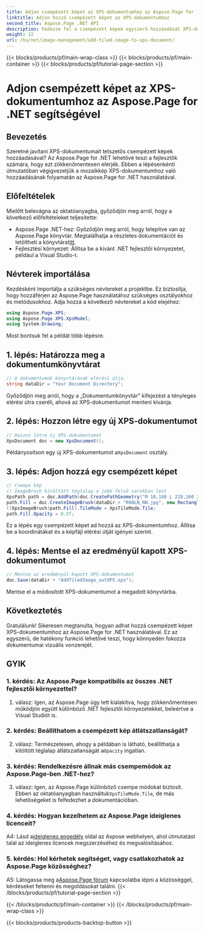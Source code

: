 ```yaml
---
title: Adjon csempézett képet az XPS-dokumentumhoz az Aspose.Page for .NET segítségével
linktitle: Adjon hozzá csempézett képet az XPS-dokumentumhoz
second_title: Aspose.Page .NET API
description: Fedezze fel a csempézett képek egyszerű hozzáadását XPS-dokumentumokhoz az Aspose.Page for .NET segítségével. Növelje a vizuális vonzerőt, és készítsen lenyűgöző dokumentumokat.
weight: 12
url: /hu/net/image-management/add-tiled-image-to-xps-document/
---
```


{{< blocks/products/pf/main-wrap-class >}}
{{< blocks/products/pf/main-container >}}
{{< blocks/products/pf/tutorial-page-section >}}

# Adjon csempézett képet az XPS-dokumentumhoz az Aspose.Page for .NET segítségével

## Bevezetés

Szeretné javítani XPS-dokumentumait tetszetős csempézett képek hozzáadásával? Az Aspose.Page for .NET lehetővé teszi a fejlesztők számára, hogy ezt zökkenőmentesen elérjék. Ebben a lépésenkénti útmutatóban végigvezetjük a mozaikkép XPS-dokumentumhoz való hozzáadásának folyamatán az Aspose.Page for .NET használatával.

## Előfeltételek

Mielőtt belevágna az oktatóanyagba, győződjön meg arról, hogy a következő előfeltételeket teljesítette:

-  Aspose.Page .NET-hez: Győződjön meg arról, hogy telepítve van az Aspose.Page könyvtár. Megtalálhatja a részletes dokumentációt és letöltheti a könyvtárat[itt](https://reference.aspose.com/page/net/).
- Fejlesztési környezet: Állítsa be a kívánt .NET fejlesztői környezetet, például a Visual Studio-t.

## Névterek importálása

Kezdésként importálja a szükséges névtereket a projektbe. Ez biztosítja, hogy hozzáférjen az Aspose.Page használatához szükséges osztályokhoz és metódusokhoz. Adja hozzá a következő névtereket a kód elejéhez:

```csharp
using Aspose.Page.XPS;
using Aspose.Page.XPS.XpsModel;
using System.Drawing;
```

Most bontsuk fel a példát több lépésre.

## 1. lépés: Határozza meg a dokumentumkönyvtárat

```csharp
// A dokumentumok könyvtárának elérési útja.
string dataDir = "Your Document Directory";
```

Győződjön meg arról, hogy a „Dokumentumkönyvtár” kifejezést a tényleges elérési útra cseréli, ahová az XPS-dokumentumot menteni kívánja.

## 2. lépés: Hozzon létre egy új XPS-dokumentumot

```csharp
// Hozzon létre új XPS-dokumentumot
XpsDocument doc = new XpsDocument();
```

 Példányosítson egy új XPS-dokumentumot a`XpsDocument` osztály.

## 3. lépés: Adjon hozzá egy csempézett képet

```csharp
// Csempe kép
// ImageBrush kitöltött téglalap a jobb felső sarokban lent
XpsPath path = doc.AddPath(doc.CreatePathGeometry("M 10,160 L 228,160 228,305 10,305"));
path.Fill = doc.CreateImageBrush(dataDir + "R08LN_NN.jpg", new RectangleF(0f, 0f, 128f, 96f), new RectangleF(0f, 0f, 64f, 48f));
((XpsImageBrush)path.Fill).TileMode = XpsTileMode.Tile;
path.Fill.Opacity = 0.5f;
```

Ez a lépés egy csempézett képet ad hozzá az XPS-dokumentumhoz. Állítsa be a koordinátákat és a képfájl elérési útját igényei szerint.

## 4. lépés: Mentse el az eredményül kapott XPS-dokumentumot

```csharp
// Mentse az eredményül kapott XPS-dokumentumot
doc.Save(dataDir + "AddTiledImage_outXPS.xps");
```

Mentse el a módosított XPS-dokumentumot a megadott könyvtárba.

## Következtetés

Gratulálunk! Sikeresen megtanulta, hogyan adhat hozzá csempézett képet XPS-dokumentumhoz az Aspose.Page for .NET használatával. Ez az egyszerű, de hatékony funkció lehetővé teszi, hogy könnyedén fokozza dokumentumai vizuális vonzerejét.

## GYIK

### 1. kérdés: Az Aspose.Page kompatibilis az összes .NET fejlesztői környezettel?

1. válasz: Igen, az Aspose.Page úgy lett kialakítva, hogy zökkenőmentesen működjön együtt különböző .NET fejlesztői környezetekkel, beleértve a Visual Studiót is.

### 2. kérdés: Beállíthatom a csempézett kép átlátszatlanságát?

2. válasz: Természetesen, ahogy a példában is látható, beállíthatja a kitöltött téglalap átlátszatlanságát a`Opacity` ingatlan.

### 3. kérdés: Rendelkezésre állnak más csempemódok az Aspose.Page-ben .NET-hez?

 3. válasz: Igen, az Aspose.Page különböző csempe módokat biztosít. Ebben az oktatóanyagban használtuk`XpsTileMode.Tile`, de más lehetőségeket is felfedezhet a dokumentációban.

### 4. kérdés: Hogyan kezelhetem az Aspose.Page ideiglenes licenceit?

 A4: Lásd a[ideiglenes engedély](https://purchase.aspose.com/temporary-license/) oldal az Aspose webhelyen, ahol útmutatást talál az ideiglenes licencek megszerzéséhez és megvalósításához.

### 5. kérdés: Hol kérhetek segítséget, vagy csatlakozhatok az Aspose.Page közösséghez?

 A5: Látogassa meg a[Aspose.Page fórum](https://forum.aspose.com/c/page/39) kapcsolatba lépni a közösséggel, kérdéseket feltenni és megoldásokat találni.
{{< /blocks/products/pf/tutorial-page-section >}}

{{< /blocks/products/pf/main-container >}}
{{< /blocks/products/pf/main-wrap-class >}}

{{< blocks/products/products-backtop-button >}}
